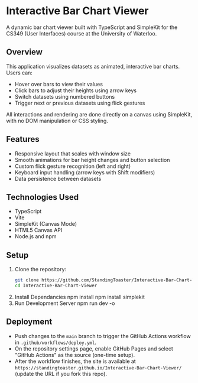 # Interactive Bar Chart Viewer

A dynamic bar chart viewer built with TypeScript and SimpleKit for the CS349 (User Interfaces) course at the University of Waterloo.

## Overview
This application visualizes datasets as animated, interactive bar charts.  
Users can:
- Hover over bars to view their values  
- Click bars to adjust their heights using arrow keys  
- Switch datasets using numbered buttons  
- Trigger next or previous datasets using flick gestures  

All interactions and rendering are done directly on a canvas using SimpleKit, with no DOM manipulation or CSS styling.

## Features
- Responsive layout that scales with window size  
- Smooth animations for bar height changes and button selection  
- Custom flick gesture recognition (left and right)  
- Keyboard input handling (arrow keys with Shift modifiers)  
- Data persistence between datasets  

## Technologies Used
- TypeScript  
- Vite  
- SimpleKit (Canvas Mode)  
- HTML5 Canvas API  
- Node.js and npm  

## Setup
1. Clone the repository:
   ```bash
   git clone https://github.com/StandingToaster/Interactive-Bar-Chart-Viewer.git
   cd Interactive-Bar-Chart-Viewer
2. Install Dependancies
   npm install
   npm install simplekit
3. Run Development Server
   npm run dev -o

## Deployment
- Push changes to the `main` branch to trigger the GitHub Actions workflow in `.github/workflows/deploy.yml`.
- On the repository settings page, enable GitHub Pages and select "GitHub Actions" as the source (one-time setup).
- After the workflow finishes, the site is available at `https://standingtoaster.github.io/Interactive-Bar-Chart-Viewer/` (update the URL if you fork this repo).
